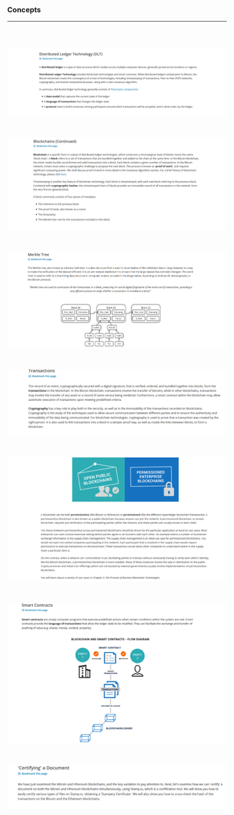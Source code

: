 ### Concepts
---

<br />
<br />

![Alt text](images/Capture.PNG)

<br />

![Alt text](images/Capture2.PNG)

<br />

![Alt text](images/Capture3.PNG)

<br />

![Alt text](images/Capture4.PNG)

<br />

![Alt text](images/Capture5.PNG)

<br />

![Alt text](images/Capture6.PNG)

<br />

![Alt text](images/Capture7.PNG)

<br />
